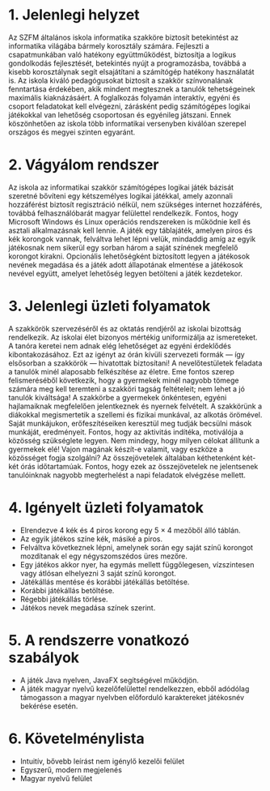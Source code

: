 # 1. Jelenlegi helyzet

Az SZFM általános iskola informatika szakköre biztosít betekintést az informatika világába bármely korosztály számára.
Fejleszti a csapatmunkában való hatékony együttműködést, biztosítja a logikus gondolkodás fejlesztését, betekintés nyújt a programozásba, továbbá a kisebb korosztálynak segít elsajátítani a számítógép hatékony használatát is. Az iskola kiváló pedagógusokat biztosít a szakkör színvonalának fenntartása érdekében, akik mindent megtesznek a tanulók tehetségeinek maximális kiaknázásáért. A foglalkozás folyamán interaktív, egyéni és csoport feladatokat kell elvégezni, zárásként pedig számítógépes logikai játékokkal van lehetőség csoportosan és egyénileg játszani. Ennek köszönhetően az iskola több informatikai versenyben kiválóan szerepel országos és megyei szinten egyaránt.

# 2. Vágyálom rendszer

Az iskola az informatikai szakkör számítógépes logikai játék bázisát szeretné bővíteni egy kétszemélyes logikai játékkal, amely azonnali hozzáférést biztosít regisztráció nélkül, nem szükséges internet hozzáférés, továbbá felhasználóbarát magyar felülettel rendelkezik. Fontos, hogy Microsoft Windows és Linux operációs rendszereken is működnie kell és asztali alkalmazásnak kell lennie. 
A játék egy táblajáték, amelyen piros és kék korongok vannak, felváltva lehet lépni velük, mindaddig amíg az egyik játékosnak nem sikerül egy sorban három a saját színének megfelelő korongot kirakni. Opcionális lehetőségként biztosított legyen a játékosok nevének megadása és a játék adott állapotának elmentése a játékosok nevével együtt, amelyet lehetőség legyen betölteni a játék kezdetekor. 

# 3. Jelenlegi üzleti folyamatok

A szakkörök szervezéséről és az oktatás rendjéről az iskolai bizottság rendelkezik. Az iskolai élet bizonyos mértékig uniformizálja az ismereteket. A tanóra keretei nem adnak elég lehetőséget az egyéni érdeklődés kibontakozásához. Ezt az igényt az órán kívüli szervezeti formák — így elsősorban a szakkörök — hivatottak biztosítani! A nevelőtestületek feladata a tanulók minél alaposabb felkészítése az életre. Eme fontos szerep felismeréséből következik, hogy a gyermekek minél nagyobb tömege számára meg kell teremteni a szakköri tagság feltételeit; nem lehet a jó tanulók kiváltsága! A szakkörbe a gyermekek önkéntesen, egyéni hajlamaiknak megfelelően jelentkeznek és nyernek felvételt.
A szakkörünk a diákokkal megismertetik a szellemi és fizikai munkával, az alkotás örömével. Saját munkájukon, erőfeszítéseiken keresztül meg tudják becsülni mások
munkáját, eredményeit. Fontos, hogy az aktivitás indítéka, motiválója a közösség szükséglete legyen. Nem mindegy, hogy milyen célokat állítunk a gyermekek elé! Vajon magának készít-e valamit, vagy eszköze a közösséget fogja szolgálni? 
Az összejövetelek általában kéthetenként két-két órás időtartamúak. Fontos, hogy ezek az összejövetelek ne jelentsenek tanulóinknak nagyobb megterhelést a napi feladatok elvégzése mellett. 

# 4. Igényelt üzleti folyamatok

- Elrendezve 4 kék és 4 piros korong egy 5 × 4 mezőből álló táblán. 
- Az egyik játékos színe kék, másiké a piros.
- Felváltva következnek lépni, amelynek során egy saját színű korongot mozdítanak el egy négyszomszédos üres mezőre.
- Egy játékos akkor nyer, ha egymás mellett függőlegesen, vízszintesen vagy átlósan elhelyezni 3 saját színű korongot.
- Játékállás mentése és korábbi játékállás betöltése.
- Korábbi játékállás betöltése.
- Régebbi játékállás törlése.
- Játékos nevek megadása színek szerint.

# 5. A rendszerre vonatkozó szabályok

- A játék Java nyelven, JavaFX segítségével működjön.
- A játék magyar nyelvű kezelőfelülettel rendelkezzen, ebből adódólag támogasson a magyar nyelvben előforduló karaktereket játékosnév bekérése esetén.

# 6. Követelménylista

- Intuitív, bővebb leírást nem igénylő kezelői felület
- Egyszerű, modern megjelenés
- Magyar nyelvű felület
